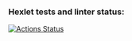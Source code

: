 ### Hexlet tests and linter status:
[![Actions Status](https://github.com/Aljustal/java-project-78/workflows/hexlet-check/badge.svg)](https://github.com/Aljustal/java-project-78/actions)